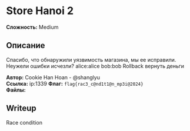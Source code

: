 # Store Hanoi 2

**Сложность:** Medium

## Описание

Спасибо, что обнаружили уязвимость магазина, мы ее исправили. Неужели ошибки исчезли?
alice:alice
bob:bob
Rollback вернуть деньги

**Автор:** Cookie Han Hoan - @shanglyu<br>
**Ссылка:** ip:1339
**Флаг:** `flag{rac3_c@nd1t1@n_mp3i@2024}`<br>
**Файлы:**

## Writeup

Race condition
